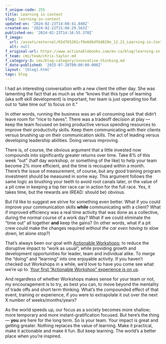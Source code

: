 ```yaml
---
f_unique-code: 255
title: Learning in context
slug: learning-in-context
updated-on: '2024-02-23T14:08:41.840Z'
created-on: '2024-02-22T15:08:29.563Z'
published-on: '2024-02-23T14:16:55.370Z'
f_image:
  url: /assets/external/65d765201cf9e6dbdf6d829e_12.21_Learning-in-Context.jpeg
  alt: null
f_original-url: https://www.actionablebooks.com/en-ca/blog/learning-in-context/
f_team: cms/team/chris-taylor.md
f_category-3: cms/blog-category/innovative-thinking.md
f_date-published: '2015-07-20T00:00:00.000Z'
layout: '[blog].html'
tags: blog
---
```


I had an interesting conversation with a new client the other day. She was lamenting the fact that as much as she “knows that this type of learning (aka soft skill development) is important, her team is just operating too flat out to ‘take time out’ to focus on it.”

In other words, running the business was an all consuming task that didn’t leave room for “nice to haves”. There was a tradeoff decision at play — keep the team focused on being productive versus spending resources to improve their productivity skills. Keep them communicating with their clients versus brushing up on their communication skills. The act of leading versus developing leadership abilities. Doing versus improving.

There is, of course, the obvious argument that a little invested now compounds into significantly greater returns over time. Take 8% of this week “out” (half day workshop, or something of the like) to help your team become 2% more efficient, and the time is recouped within a month. There’s the issue of measurement, of course, but any good training program investment should be measured in some way. This argument follows the same logic as brushing your teeth to avoid root canals later, or the value of a pit crew in keeping a top tier race car in action for the full race. Yes, it takes time, but the rewards are (READ: should be) obvious.

But I’d like to suggest we strive for something even better. What if you could improve your communication skills **while** communicating with a client? What if improved efficiency was a real time activity that was done as a collective, during the normal course of a work day? What if we could eliminate the “time out” all together **and** keep the gains? (In other words, what if a pit crew could make the changes required _without the car even having to slow down,_ let alone stop?)

That’s always been our goal with [Actionable Workshops](http://actionablebooks.com/workshops); to reduce the disruptive impact to “work as usual”, while providing growth and development opportunities for leader, team and individual alike. To merge the “doing” and “learning” into one enjoyable activity. If you haven’t checked out Workshops in a while, we’d love to have you come see what we’re up to. [Your first “Actionable Workshop” experience is on us](http://actionablebooks.com/workshops).

And regardless of whether Workshops makes sense for your team or not, my encouragement is to try, as best you can, to move beyond the mentality of trade offs and short term thinking. What’s the compounded effect of that event, training or experience, if you were to extrapolate it out over the next X number of weeks/months/years?

As the world speeds up, our focus as a society becomes more shallow; more temporary and more instant-gratification focused. But here’s the thing — **you** are here for the long term. So is your team. Your impact is great and getting greater. Nothing replaces the value of learning. Make it practical, make it actionable and make it fun. But keep learning. The world’s a better place when you’re inspired.
